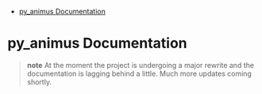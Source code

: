 
- [py\_animus Documentation](#py_animus-documentation)

# py_animus Documentation

> **note**
> At the moment the project is undergoing a major rewrite and the documentation is lagging behind a little. Much more updates coming shortly.
